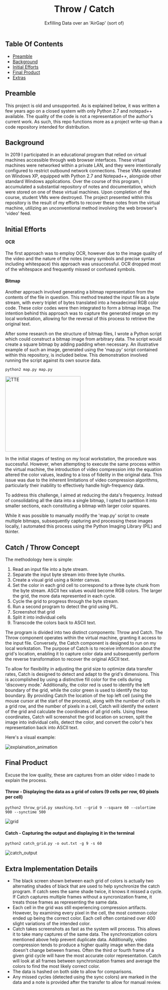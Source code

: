<br/>
<p align="center">
  <h1 align="center">Throw / Catch</h1>
  <p align="center">
    Exfilling Data over an 'AirGap' (sort of)
    <br/>
    <br/>
  </p>
</p>

## Table Of Contents

* [Preamble](#preamble)
* [Background](#background)
* [Initial Efforts](#initial-efforts)
* [Final Product](#final-product)
* [Extras](#extra-implementation-details)


## Preamble

This project is old and unsupported. As is explained below, it was written a few years ago on a closed system with only Python 2.7 and notepad++ available. The quality of the code is not a representation of the author's current work. As such, this repo functions more as a project write-up than a code repository intended for distribution.

## Background

In 2019 I participated in an educational program that relied on virtual machines accessible through web browser interfaces. These virtual machines were networked within a private LAN, and they were intentionally configured to restrict outbound network connections. These VMs operated on Windows XP, equipped with Python 2.7 and Notepad++, alongside other standard Windows applications. Over the course of this program, I accumulated a substantial repository of notes and documentation, which were stored on one of these virtual machines. Upon completion of the course, student VMs were destroyed. The project presented within this repository is the result of my efforts to recover these notes from the virtual machine, utilizing an unconventional method involving the web browser's 'video' feed.

## Initial Efforts
#### OCR
The first approach was to employ OCR, however due to the image quality of the video and the nature of the notes (many symbols and precise syntax including whitespace) this approach was unsuccessful. OCR dropped most of the whitespace and frequently missed or confused symbols.

#### Bitmap
Another approach involved generating a bitmap representation from the contents of the file in question. This method treated the input file as a byte stream, with every triplet of bytes translated into a hexadecimal RGB color code. These color codes were then integrated to form a bitmap image. The intention behind this approach was to capture the generated image on my local workstation, allowing for the reversal of this process to retrieve the original text.

After some research on the structure of bitmap files, I wrote a Python script which could construct a bitmap image from arbitrary data. The script would create a square bitmap by adding padding when necessary.  An illustrative example of such an image, generated using the 'map.py' script contained within this repository, is included below. This demonstration involved running the script against its own source data.

```python2 map.py map.py```

<img src="https://github.com/ChrisBuilds/throw/assets/57874186/e4427695-eed0-4959-87cd-edf3a476c2ab" alt="TTE" width="240" height="240">

In the initial stages of testing on my local workstation, the procedure was successful. However, when attempting to execute the same process within the virtual machine, the introduction of video compression into the equation altered the color values, leading to a loss of fidelity in the original data. This issue was due to the inherent limitations of video compression algorithms, particularly their inability to effectively handle high-frequency data.

To address this challenge, I aimed at reducing the data's frequency. Instead of consolidating all the data into a single bitmap, I opted to partition it into smaller sections, each constituting a bitmap with larger color squares.

While it was possible to manually modify the 'map.py' script to create multiple bitmaps, subsequently capturing and processing these images locally, I automated this process using the Python Imaging Library (PIL) and tkinter.

## Catch / Throw Concept
The methodology here is simple:
1. Read an input file into a byte stream.
2. Separate the input byte stream into three byte chunks.
3. Create a visual grid using a tkinter canvas.
5. Set the color in each grid cell to correspond to a three byte chunk from the byte stream. ASCII hex values would become RGB colors. The larger the grid, the more data represented in each cycle.
6. Cycle the grid to progress through the byte stream.
7. Run a second program to detect the grid using PIL.
8. Screenshot that grid
9. Split it into individual cells
10. Transcode the colors back to ASCII text.

The program is divided into two distinct components: Throw and Catch. The Throw component operates within the virtual machine, granting it access to the input file. Conversely, the Catch component is designed to run on my local workstation. The purpose of Catch is to receive information about the grid's location, enabling it to capture color data and subsequently perform the reverse transformation to recover the original ASCII text.

To allow for flexibility in adjusting the grid size to optimize data transfer rates, Catch is designed to detect and adapt to the grid's dimensions. This is accomplished by using a distinctive fill color for the cells during 'discovery mode.' Additionally, the color red is used to identify the left boundary of the grid, while the color green is used to identify the top boundary. By providing Catch the location of the top left cell (using the mouse cursor at the start of the process), along with the number of cells in a grid row, and the number of pixels in a cell, Catch will identify the extent of the grid and calculate the coordinates of all grid cells. Using these coordinates, Catch will screenshot the grid location on screen, split the image into individual cells, detect the color, and convert the color's hex representation back into ASCII text.

Here's a visual example:

![explaination_animation](https://github.com/ChrisBuilds/throw/assets/57874186/962d8259-2d62-43f4-b262-520906080d01)

## Final Product

Excuse the low quality, these are captures from an older video I made to explain the process.

#### Throw - Displaying the data as a grid of colors (9 cells per row, 60 pixels per cell)
```python2 throw_grid.py smashing.txt --grid 9 --square 60 --colortime 900 --synctime 500```

![grid](https://github.com/ChrisBuilds/throw/assets/57874186/80ab3771-aa07-42a4-ac10-65b7808fb9ed)

#### Catch - Capturing the output and displaying it in the terminal
```python2 catch_grid.py -o out.txt -g 9 -s 60```

![catch_output](https://github.com/ChrisBuilds/throw/assets/57874186/e3fc8192-ec86-49a5-8521-886977168e94)

## Extra Implementation Details
* The black screen shown between each grid of colors is actually two alternating shades of black that are used to help synchronize the catch program. If catch sees the same shade twice, it knows it missed a cycle. If Catch captures multiple frames without a syncronization frame, it treats those frames as representing the same data.
* Each cell in the grid was still experiencing compression artifacts. However, by examining every pixel in the cell, the most common color ended up being the correct color. Each cell often contained over 400 slight variations of the intended color.
* Catch takes screenshots as fast as the system will process. This allows it to take many captures of the same data. The synchronization colors mentioned above help prevent duplicate data. Additionally, video compression tends to produce a higher quality image when the data doesn't change between frames. Often the third or fourth frame of a given grid cycle will have the most accurate color representation. Catch will look at all frames between synchronization frames and average the colors to find the most likely correct color.
* The data is hashed on both side to allow for comparisons.
* Any missed cycles (detected using the sync colors) are marked in the data and a note is provided after the transfer to allow for manual review.
